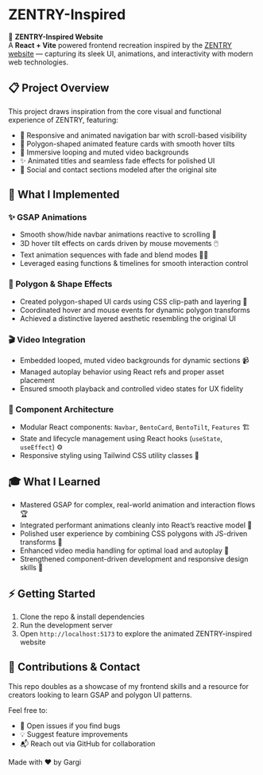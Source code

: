 # ZENTRY-Inspired

🚀 **ZENTRY-Inspired Website**  
A **React + Vite** powered frontend recreation inspired by the [ZENTRY website](https://zentry.com/) — capturing its sleek UI, animations, and interactivity with modern web technologies.

## 📋 Project Overview
This project draws inspiration from the core visual and functional experience of ZENTRY, featuring:  
- 🧭 Responsive and animated navigation bar with scroll-based visibility  
- 🎨 Polygon-shaped animated feature cards with smooth hover tilts  
- 🎥 Immersive looping and muted video backgrounds  
- ✨ Animated titles and seamless fade effects for polished UI  
- 🔗 Social and contact sections modeled after the original site  

## 🔨 What I Implemented

### ✨ GSAP Animations
- Smooth show/hide navbar animations reactive to scrolling 🚦  
- 3D hover tilt effects on cards driven by mouse movements 🖱️  
- Text animation sequences with fade and blend modes 🧑‍🎨  
- Leveraged easing functions & timelines for smooth interaction control  

### 🔺 Polygon & Shape Effects
- Created polygon-shaped UI cards using CSS clip-path and layering 🔷  
- Coordinated hover and mouse events for dynamic polygon transforms  
- Achieved a distinctive layered aesthetic resembling the original UI  

### 🎬 Video Integration
- Embedded looped, muted video backgrounds for dynamic sections 📹  
- Managed autoplay behavior using React refs and proper asset placement  
- Ensured smooth playback and controlled video states for UX fidelity  

### 🧩 Component Architecture
- Modular React components: `Navbar`, `BentoCard`, `BentoTilt`, `Features` 🏗️  
- State and lifecycle management using React hooks (`useState`, `useEffect`) ⚙️  
- Responsive styling using Tailwind CSS utility classes 📐  

## 🎓 What I Learned
- Mastered GSAP for complex, real-world animation and interaction flows 🏆  
- Integrated performant animations cleanly into React’s reactive model 🔄  
- Polished user experience by combining CSS polygons with JS-driven transforms 🎯  
- Enhanced video media handling for optimal load and autoplay 🚀  
- Strengthened component-driven development and responsive design skills 📲  

## ⚡ Getting Started
1. Clone the repo & install dependencies  
2. Run the development server  
3. Open `http://localhost:5173` to explore the animated ZENTRY-inspired website  

## 🤝 Contributions & Contact
This repo doubles as a showcase of my frontend skills and a resource for creators looking to learn GSAP and polygon UI patterns.

Feel free to:  
- 🐞 Open issues if you find bugs  
- 💡 Suggest feature improvements  
- 📬 Reach out via GitHub for collaboration  

Made with ❤️ by Gargi
